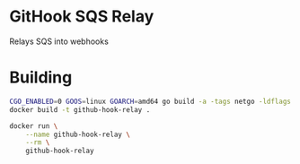 # GitHook SQS Relay
Relays SQS into webhooks

# Building
```bash
CGO_ENABLED=0 GOOS=linux GOARCH=amd64 go build -a -tags netgo -ldflags '-w'
docker build -t github-hook-relay .
```

```bash
docker run \
    --name github-hook-relay \
    --rm \
    github-hook-relay
```
